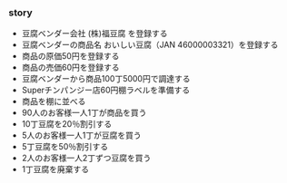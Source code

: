 ### story

- 豆腐ベンダー会社 (株)福豆腐 を登録する
- 豆腐ベンダーの商品名 おいしい豆腐（JAN 46000003321）を登録する
- 商品の原価50円を登録する
- 商品の売価60円を登録する
- 豆腐ベンダーから商品100丁5000円で調達する
- Superチンパンジー店60円棚ラベルを準備する
- 商品を棚に並べる
- 90人のお客様一人1丁が商品を買う
- 10丁豆腐を20％割引する
- 5人のお客様一人1丁が豆腐を買う
- 5丁豆腐を50％割引する
- 2人のお客様一人2丁ずつ豆腐を買う
- 1丁豆腐を廃棄する
